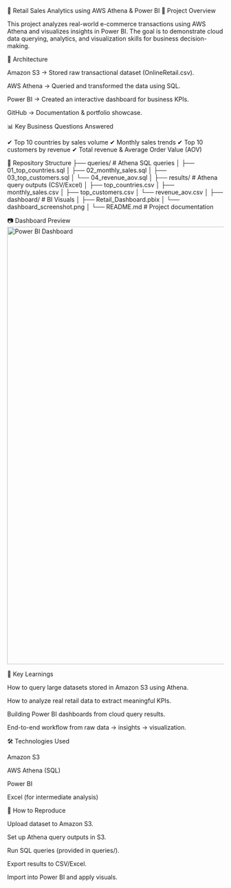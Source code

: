 🛒 Retail Sales Analytics using AWS Athena & Power BI
📌 Project Overview

This project analyzes real-world e-commerce transactions using AWS Athena and visualizes insights in Power BI.
The goal is to demonstrate cloud data querying, analytics, and visualization skills for business decision-making.

🚀 Architecture

Amazon S3 → Stored raw transactional dataset (OnlineRetail.csv).

AWS Athena → Queried and transformed the data using SQL.

Power BI → Created an interactive dashboard for business KPIs.

GitHub → Documentation & portfolio showcase.

📊 Key Business Questions Answered

✔ Top 10 countries by sales volume
✔ Monthly sales trends
✔ Top 10 customers by revenue
✔ Total revenue & Average Order Value (AOV)

📂 Repository Structure
├── queries/                 # Athena SQL queries
│   ├── 01_top_countries.sql
│   ├── 02_monthly_sales.sql
│   ├── 03_top_customers.sql
│   └── 04_revenue_aov.sql
│
├── results/                 # Athena query outputs (CSV/Excel)
│   ├── top_countries.csv
│   ├── monthly_sales.csv
│   ├── top_customers.csv
│   └── revenue_aov.csv
│
├── dashboard/               # BI Visuals
│   ├── Retail_Dashboard.pbix
│   └── dashboard_screenshot.png
│
└── README.md                # Project documentation

📷 Dashboard Preview
<img width="1918" height="1017" alt="Power BI Dashboard" src="https://github.com/user-attachments/assets/026f3396-a92a-4cbf-be68-0b191f1c0d63" />


🔑 Key Learnings

How to query large datasets stored in Amazon S3 using Athena.

How to analyze real retail data to extract meaningful KPIs.

Building Power BI dashboards from cloud query results.

End-to-end workflow from raw data → insights → visualization.

🛠️ Technologies Used

Amazon S3

AWS Athena (SQL)

Power BI

Excel (for intermediate analysis)

📌 How to Reproduce

Upload dataset to Amazon S3.

Set up Athena query outputs in S3.

Run SQL queries (provided in queries/).

Export results to CSV/Excel.

Import into Power BI and apply visuals.
